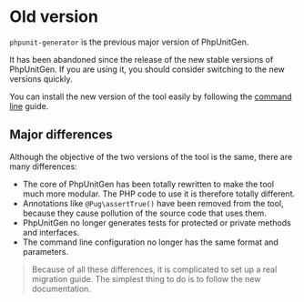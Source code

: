 # Old version

`phpunit-generator` is the previous major version of PhpUnitGen.

It has been abandoned since the release of the new stable versions of PhpUnitGen.
If you are using it, you should consider switching to the new versions quickly.

You can install the new version of the tool easily by following
the [command line](/en/command-line.md) guide.

## Major differences

Although the objective of the two versions of the tool is the same, there are many differences:

* The core of PhpUnitGen has been totally rewritten to make the tool much more modular.
The PHP code to use it is therefore totally different.
* Annotations like `@Pug\assertTrue()` have been removed from the tool, because they cause pollution
of the source code that uses them.
* PhpUnitGen no longer generates tests for protected or private methods and interfaces.
* The command line configuration no longer has the same format and parameters.

> Because of all these differences, it is complicated to set up a real migration guide.
> The simplest thing to do is to follow the new documentation.
